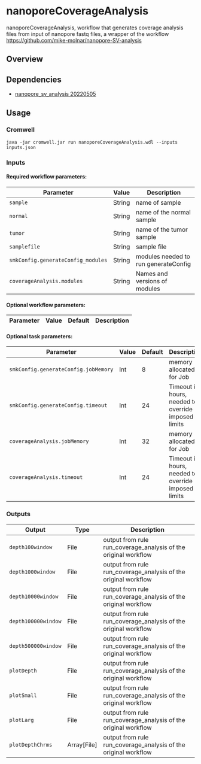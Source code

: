 # nanoporeCoverageAnalysis

nanoporeCoverageAnalysis, workflow that generates coverage analysis files from input of nanopore fastq files, a wrapper of the workflow https://github.com/mike-molnar/nanopore-SV-analysis

## Overview

## Dependencies

* [nanopore_sv_analysis 20220505](https://gitlab.oicr.on.ca/ResearchIT/modulator/-/blob/master/code/gsi/70_nanopore_sv_analysis.yaml)


## Usage

### Cromwell
```
java -jar cromwell.jar run nanoporeCoverageAnalysis.wdl --inputs inputs.json
```

### Inputs

#### Required workflow parameters:
Parameter|Value|Description
---|---|---
`sample`|String|name of sample
`normal`|String|name of the normal sample
`tumor`|String|name of the tumor sample
`samplefile`|String|sample file
`smkConfig.generateConfig_modules`|String|modules needed to run generateConfig
`coverageAnalysis.modules`|String|Names and versions of modules


#### Optional workflow parameters:
Parameter|Value|Default|Description
---|---|---|---


#### Optional task parameters:
Parameter|Value|Default|Description
---|---|---|---
`smkConfig.generateConfig.jobMemory`|Int|8|memory allocated for Job
`smkConfig.generateConfig.timeout`|Int|24|Timeout in hours, needed to override imposed limits
`coverageAnalysis.jobMemory`|Int|32|memory allocated for Job
`coverageAnalysis.timeout`|Int|24|Timeout in hours, needed to override imposed limits


### Outputs

Output | Type | Description
---|---|---
`depth100window`|File|output from rule run_coverage_analysis of the original workflow
`depth1000window`|File|output from rule run_coverage_analysis of the original workflow
`depth10000window`|File|output from rule run_coverage_analysis of the original workflow
`depth100000window`|File|output from rule run_coverage_analysis of the original workflow
`depth500000window`|File|output from rule run_coverage_analysis of the original workflow
`plotDepth`|File|output from rule run_coverage_analysis of the original workflow
`plotSmall`|File|output from rule run_coverage_analysis of the original workflow
`plotLarg`|File|output from rule run_coverage_analysis of the original workflow
`plotDepthChrms`|Array[File]|output from rule run_coverage_analysis of the original workflow

